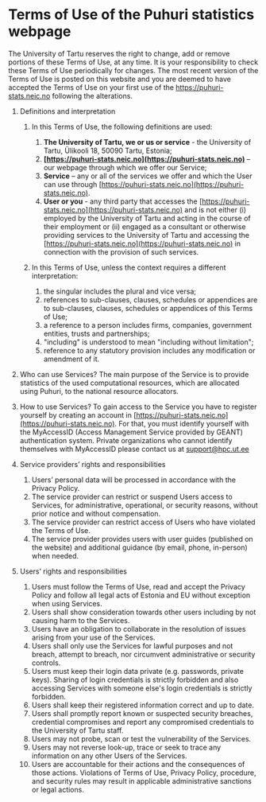 # Terms of Use of the Puhuri statistics webpage

The University of Tartu reserves the right to change, add or remove portions of these Terms of Use, at any time. It is your responsibility to check these Terms of Use periodically for changes. The most recent version of the Terms of Use is posted on this website and you are deemed to have accepted the Terms of Use on your first use of the https://puhuri-stats.neic.no following the alterations.


1. Definitions and interpretation
    1. In this Terms of Use, the following definitions are used:
        1. **The University of Tartu, we or us or service** - the University of Tartu, Ülikooli 18, 50090 Tartu, Estonia;
        2. **[https://puhuri-stats.neic.no](https://puhuri-stats.neic.no)** – our webpage through which we offer our Service;
        3. **Service** – any or all of the services we offer and which the User can use through [https://puhuri-stats.neic.no](https://puhuri-stats.neic.no).
        4. **User or you** - any third party that accesses the [https://puhuri-stats.neic.no](https://puhuri-stats.neic.no) and is not either (i) employed by the University of Tartu and acting in the course of their employment or (ii) engaged as a consultant or otherwise providing services to the University of Tartu and accessing the [https://puhuri-stats.neic.no](https://puhuri-stats.neic.no) in connection with the provision of such services.
      
    2. In this Terms of Use, unless the context requires a different interpretation:
        1. the singular includes the plural and vice versa;
        2. references to sub-clauses, clauses, schedules or appendices are to sub-clauses, clauses, schedules or appendices of this Terms of Use;
        3. a reference to a person includes firms, companies, government entities, trusts and partnerships;
        4. "including" is understood to mean "including without limitation";
        5. reference to any statutory provision includes any modification or amendment of it.

3. Who can use Services?
    The main purpose of the Service is to provide statistics of the used computational resources, which are allocated using Puhuri, to the national resource allocators.

4. How to use Services?
    To gain access to the Service you have to register yourself by creating an account in [https://puhuri-stats.neic.no](https://puhuri-stats.neic.no). For that, you must identify yourself with the MyAccessID (Access Management Service provided by GEANT) authentication system.
    Private organizations who cannot identify themselves with MyAccessID please contact us at [support@hpc.ut.ee](mailto:support@hpc.ut.ee)

5. Service providers’ rights and responsibilities
    1. Users’ personal data will be processed in accordance with the Privacy Policy.
    2. The service provider can restrict or suspend Users access to Services, for administrative, operational, or security reasons, without prior notice and without compensation.
    3. The service provider can restrict access of Users who have violated the Terms of Use.
    4. The service provider provides users with user guides (published on the website) and additional guidance (by email, phone, in-person) when needed.
   
6. Users’ rights and responsibilities
    1. Users must follow the Terms of Use, read and accept the Privacy Policy and follow all legal acts of Estonia and EU without exception when using Services.
    2. Users shall show consideration towards other users including by not causing harm to the Services.
    3. Users have an obligation to collaborate in the resolution of issues arising from your use of the Services.
    4. Users shall only use the Services for lawful purposes and not breach, attempt to breach, nor circumvent administrative or security controls.
    5. Users must keep their login data private (e.g. passwords, private keys). Sharing of login credentials is strictly forbidden and also accessing Services with someone else's login credentials is strictly forbidden.
    6. Users shall keep their registered information correct and up to date.
    7. Users shall promptly report known or suspected security breaches, credential compromises and report any compromised credentials to the University of Tartu staff.
    8. Users may not probe, scan or test the vulnerability of the Services.
    9. Users may not reverse look-up, trace or seek to trace any information on any other Users of the Services.
    10. Users are accountable for their actions and the consequences of those actions. Violations of Terms of Use, Privacy Policy, procedure, and security rules may result in applicable administrative sanctions or legal actions.

